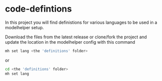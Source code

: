 # code-defintions

In this project you will find definistions for various languages to be used in a modelhelper setup.

Download the files from the latest release or clone/fork the project and update the location in the modelhelper config with this command

```bash
mh set lang <the 'definitions' folder>
``` 

or

```bash
cd <the 'definitions' folder>
mh set lang
``` 
